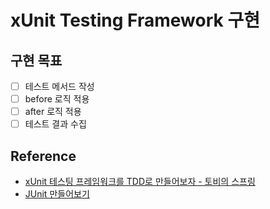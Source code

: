 # xUnit Testing Framework 구현

## 구현 목표
- [ ] 테스트 메서드 작성
- [ ] before 로직 적용
- [ ] after 로직 적용
- [ ] 테스트 결과 수집

## Reference
- [xUnit 테스팅 프레임워크를 TDD로 만들어보자 - 토비의 스프링](https://www.youtube.com/watch?v=tdKFZcZSJmg&t=3707s)
- [JUnit 만들어보기](https://jojoldu.tistory.com/231)
